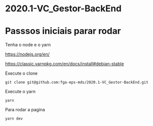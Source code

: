 # 2020.1-VC_Gestor-BackEnd

# Passsos iniciais parar rodar

Tenha o node e o yarn

https://nodejs.org/en/

https://classic.yarnpkg.com/en/docs/install#debian-stable


Execute o clone

`git clone git@github.com:fga-eps-mds/2020.1-VC_Gestor-BackEnd.git`

Execute o yarn

`yarn`

Para rodar a pagina

`yarn dev`
